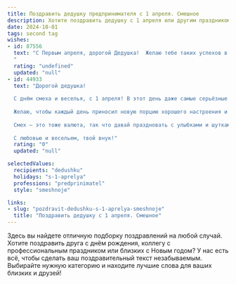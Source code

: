 ```yaml
---
title: Поздравить дедушку предпринимателя с 1 апреля. Смешное
description: Хотите поздравить дедушку с 1 апреля или другим праздником? Наш ИИ создаст незабываемое поздравление, а вы обязательно выделитесь среди других.  
date: 2024-10-01
tags: second tag
wishes:
- id: 87556
  text: "С Первым апреля, дорогой Дедушка!  Желаю тебе таких успехов в бизнесе, чтобы даже твои конкуренты смеялись от зависти (но только от доброй, первоапрельской зависти!).  Пусть все твои сделки будут удачными, как розыгрыши на 1 апреля, а прибыль растёт быстрее, чем количество шуток в твоём окружении!  Будь здоров, бодр и не попадайся на удочку конкурентов – пусть это будет их первоапрельским сюрпризом!
  "
  rating: "undefined"
  updated: "null"
- id: 44933
  text: "Дорогой дедушка!
  
  С днём смеха и веселья, с 1 апреля! В этот день даже самые серьёзные предприниматели могут позволить себе немного подшутить! Пусть твой бизнес растёт, как дрожжи в тесте, а конкуренты удивляются твоим остроумным идеям!
  
  Желаю, чтобы каждый день приносил новую порцию хорошего настроения и прибыль не меньше, чем число шуток, которые ты рассказываешь! Пусть твоя мудрость и юмор делают не только твой бизнес успешным, но и наших близких счастливыми.
  
  Смех — это тоже валюта, так что давай праздновать с улыбками и шутками, как настоящие предприниматели!
  
  С любовью и весельем, твой внук!"
  rating: "0"
  updated: "null"

selectedValues:
  recipients: "dedushku"
  holidays: "s-1-aprelya"
  professions: "predprinimatel"
  style: "smeshnoje"

links:
- slug: "pozdravit-dedushku-s-1-aprelya-smeshnoje"
  title: "Поздравить дедушку с 1 апреля. Смешное"
---
```


Здесь вы найдете отличную подборку поздравлений на любой случай. 
Хотите поздравить друга с днём рождения, коллегу с профессиональным праздником или близких с Новым годом? У нас есть всё, чтобы сделать ваш поздравительный текст незабываемым. Выбирайте нужную категорию и находите лучшие слова для ваших близких и друзей!
